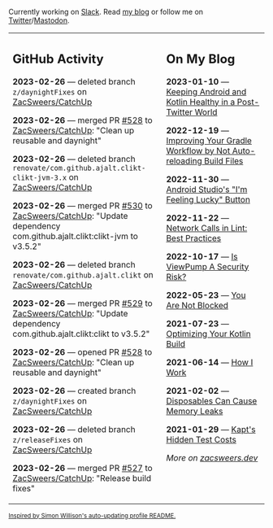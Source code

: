 Currently working on [Slack](https://slack.com/). Read [my blog](https://zacsweers.dev/) or follow me on [Twitter](https://twitter.com/ZacSweers)/[Mastodon](https://hachyderm.io/@ZacSweers).

<table><tr><td valign="top" width="60%">

## GitHub Activity
<!-- githubActivity starts -->
**2023-02-26** — deleted branch `z/daynightFixes` on [ZacSweers/CatchUp](https://github.com/ZacSweers/CatchUp)

**2023-02-26** — merged PR [#528](https://github.com/ZacSweers/CatchUp/pull/528) to [ZacSweers/CatchUp](https://github.com/ZacSweers/CatchUp): "Clean up reusable and daynight"

**2023-02-26** — deleted branch `renovate/com.github.ajalt.clikt-clikt-jvm-3.x` on [ZacSweers/CatchUp](https://github.com/ZacSweers/CatchUp)

**2023-02-26** — merged PR [#530](https://github.com/ZacSweers/CatchUp/pull/530) to [ZacSweers/CatchUp](https://github.com/ZacSweers/CatchUp): "Update dependency com.github.ajalt.clikt:clikt-jvm to v3.5.2"

**2023-02-26** — deleted branch `renovate/com.github.ajalt.clikt` on [ZacSweers/CatchUp](https://github.com/ZacSweers/CatchUp)

**2023-02-26** — merged PR [#529](https://github.com/ZacSweers/CatchUp/pull/529) to [ZacSweers/CatchUp](https://github.com/ZacSweers/CatchUp): "Update dependency com.github.ajalt.clikt:clikt to v3.5.2"

**2023-02-26** — opened PR [#528](https://github.com/ZacSweers/CatchUp/pull/528) to [ZacSweers/CatchUp](https://github.com/ZacSweers/CatchUp): "Clean up reusable and daynight"

**2023-02-26** — created branch `z/daynightFixes` on [ZacSweers/CatchUp](https://github.com/ZacSweers/CatchUp)

**2023-02-26** — deleted branch `z/releaseFixes` on [ZacSweers/CatchUp](https://github.com/ZacSweers/CatchUp)

**2023-02-26** — merged PR [#527](https://github.com/ZacSweers/CatchUp/pull/527) to [ZacSweers/CatchUp](https://github.com/ZacSweers/CatchUp): "Release build fixes"
<!-- githubActivity ends -->
</td><td valign="top" width="40%">

## On My Blog
<!-- blog starts -->
**2023-01-10** — [Keeping Android and Kotlin Healthy in a Post-Twitter World](https://www.zacsweers.dev/keeping-android-healthy/)

**2022-12-19** — [Improving Your Gradle Workflow by Not Auto-reloading Build Files](https://www.zacsweers.dev/improving-your-workflow-by-not-auto-reloading-build-files/)

**2022-11-30** — [Android Studio's "I'm Feeling Lucky" Button](https://www.zacsweers.dev/android-studios-im-feeling-lucky-button/)

**2022-11-22** — [Network Calls in Lint: Best Practices](https://www.zacsweers.dev/network-calls-in-lint-best-practices/)

**2022-10-17** — [Is ViewPump A Security Risk?](https://www.zacsweers.dev/is-viewpump-a-security-risk/)

**2022-05-23** — [You Are Not Blocked](https://www.zacsweers.dev/you-are-not-blocked/)

**2021-07-23** — [Optimizing Your Kotlin Build](https://www.zacsweers.dev/optimizing-your-kotlin-build/)

**2021-06-14** — [How I Work](https://www.zacsweers.dev/how-i-work/)

**2021-02-02** — [Disposables Can Cause Memory Leaks](https://www.zacsweers.dev/disposables-can-cause-memory-leaks/)

**2021-01-29** — [Kapt's Hidden Test Costs](https://www.zacsweers.dev/kapts-hidden-test-costs/)
<!-- blog ends -->
_More on [zacsweers.dev](https://zacsweers.dev/)_
</td></tr></table>

<sub><a href="https://simonwillison.net/2020/Jul/10/self-updating-profile-readme/">Inspired by Simon Willison's auto-updating profile README.</a></sub>